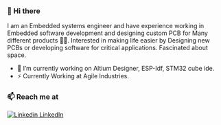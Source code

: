 ### 👋 Hi there 
I am an Embedded systems engineer and have experience working in Embedded software development and designing custom PCB for Many different products 👨‍💻. Interested in making life easier by  Designing new PCBs or developing software for critical applications. Fascinated about space.


- 🔭 I’m currently working on Altium Designer, ESP-Idf, STM32 cube ide.
- ⚡ Currently Working at Agile Industries.

### 📫 Reach me at 
[![Linkedin](https://i.stack.imgur.com/gVE0j.png) LinkedIn](https://www.linkedin.com/in/mohannad-alzaatreh/)
